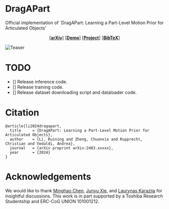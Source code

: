 # DragAPart
Official implementation of `DragAPart: Learning a Part-Level Motion Prior for Articulated Objects'

<p align="center">
  [<a href=""><strong>arXiv</strong></a>]
  [<a href="https://huggingface.co/spaces/rayli/DragAPart"><strong>Demo</strong></a>]
  [<a href="https://dragapart.github.io/"><strong>Project</strong></a>]
  [<a href="#citation"><strong>BibTeX</strong></a>]
</p>

![Teaser](https://dragapart.github.io/resources/teaser.png)

# TODO
- [] Release inference code.
- [] Release training code.
- [] Release dataset downloading script and dataloader code.

# Citation

```
@article{li2024dragapart,
  title     = {DragAPart: Learning a Part-Level Motion Prior for Articulated Objects},
  author    = {Li, Ruining and Zheng, Chuanxia and Rupprecht, Christian and Vedaldi, Andrea},
  journal   = {arXiv preprint arXiv:2403.xxxxx},
  year      = {2024}
}
```

# Acknowledgements
We would like to thank [Minghao Chen](https://silent-chen.github.io/), [Junyu Xie](https://scholar.google.com/citations?user=cDMqaTYAAAAJ&hl=en), and [Laurynas Karazija](https://karazijal.github.io/) for insightful discussions.
This work is in part supported by a Toshiba Research Studentship and ERC-CoG UNION 101001212.
